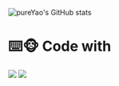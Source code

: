 ![pureYao's GitHub stats](https://github-readme-stats.vercel.app/api?username=pureYao)

# :keyboard::monkey_face: Code with
<div>
  <img src="https://img.shields.io/badge/Spring-3.0-green" />
  <img src="https://img.shields.io/badge/Java-8-orange" />
</div>
